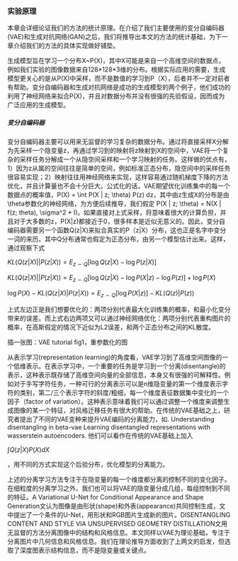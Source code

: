 ### 实验原理

本章会详细论证我们的方法的统计原理。在介绍了我们主要使用的变分自编码器(VAE)和生成对抗网络(GAN)之后，我们将推导出本文的方法的统计基础，为下一章介绍我们的方法的具体实现做好铺垫。

生成模型旨在学习一个分布X~P(X)，其中X可能是来自一个高维空间的数据点，例如我们实验的图像数据来自128\*128\*3维的分布。根据实际应用的需要，生成模型更关心的是从P(X)中采样，而不是数值的学习到P（X），后者并不一定对前者有帮助。变分自编码器和生成对抗网络是成功的生成模型的两个例子，他们成功的利用了神经网络来拟合P(X)，并且对数据分布并没有很强的先验假设，因而成为广泛应用的生成模型。

##### 变分自编码器

变分自编码器主要可以用来无监督的学习复杂的数据分布。通过将直接采样X分解为先采样一个隐变量z，再通过学习到的映射将z映射到X的空间中，VAE将一个复杂的采样任务分解成一个从隐空间采样和一个学习映射的任务。这样做的优点有，1）因为z从属的空间往往是简单的空间，例如标准正态分布，隐空间中的采样任务很容易实现；2）映射往往用神经网络来实现，这样容易通过随机梯度下降的方法优化，并且计算量也不会十分巨大。公式化的话，VAE期望优化训练集中的每一个数据点的概率值，P(X) = \int P(X | z; \theta) P(z) dz，其中由z生成X的分布是由\theta参数化的神经网络，为方便后续推导，我们假定 P(X | z; \theta) = N(X | f(z; theta), \sigma^2 \* I)。如果直接对上式采样，将意味着很大的计算负担，并且对于大多数的z，P(X|z)都接近于0，很多样本是近似无意义的。因此，变分自编码器需要另一个函数Q(z|X)来拟合真实的P（z|X）分布，这也正是名字中变分一词的来历。其中Q分布通常也假定为正态分布，由另一个模型估计出来。这样，通过观察下式

$KL(Q(z|X) ||P(z|X)) = E_{z \sim Q}[\log Q(z|X) - \log P(z | X)]$

$KL(Q(z|X) ||P(z|X)) = E_{z \sim Q}[\log Q(z|X) - \log P(X | z) - \log P(z)] + \log P(X)$

$\log P(X) - KL(Q(z|X) | P(z|X)) = E_{z \sim Q}[\log P(X|z)] - KL(Q(z) | P(z))$

上式左边正是我们想要优化的：两项分别代表最大化训练集的概率，和最小化变分带来的误差。而上式右边两项又可以通过神经网络优化：两项分别代表重构图片的概率，在高斯假定的情况下近似为L2误差，和两个正态分布之间的KL散度。



插一张图：VAE tutorial fig1，重参数化的图



从表示学习(representation learning)的角度看，VAE学习到了高维空间图像的一个低维表示。在表示学习中，一个重要的任务是学习到一个分离(disentangle)的表示，这种表示既存储了高维空间向量的全部信息，本身又有很强的可解释性。例如对于手写字符任务，一种可行的分离表示可以是n维隐变量的第一个维度表示字符的类别，第二/三个表示字符的斜度/粗细，每一个维度表征数据集中变化的一个因子（factor of variation）。这种表示意味着我们可以通过调整一个维度来调整生成图像的某一个特征，对风格迁移任务有很大的帮助。在传统的VAE基础之上，研究者提出了不同的VAE变种来提升VAE编码的分离能力，如. Understanding disentangling in beta-vae Learning disentangled representations with wasserstein autoencoders. 他们可以看作在传统的VAE基础上加入

$\int Q(z|X) P(X) dX$

，用不同的方式实现这个后验分布，优化模型的分离能力。



上述的分离学习方法专注于在隐变量的每一个维度都分离的控制不同的变化因子。在细粒度的分离学习之外，我们也可以将VAE的隐变量分成几组，每组控制到不同的特征。A Variational U-Net for Conditional Appearance and Shape Generation文认为图像是由形状(shape)和外表(appearance)共同控制生成，文中提出了一个条件的U-Net，用形状和RGB图片生成新的图片。DISENTANGLING CONTENT AND STYLE VIA UNSUPERVISED GEOMETRY DISTILLATION文用无监督的方法分离图像中的结构和风格信息。本文同样以VAE为理论基础，专注于分离图片中几何信息和风格信息。我们在理论推导方面收到了上两文的启发，但选取了深度图表示结构信息，而不是隐变量或关键点。
